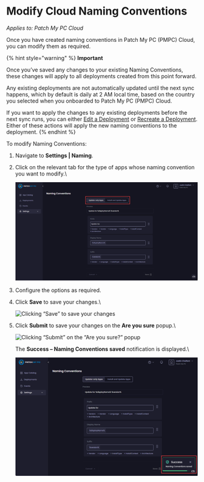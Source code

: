 # Modify Cloud Naming Conventions

_Applies to: Patch My PC Cloud_

Once you have created naming conventions in Patch My PC (PMPC) Cloud, you can modify them as required.

{% hint style="warning" %}
**Important**

Once you’ve saved any changes to your existing Naming Conventions, these changes will apply to all deployments created from this point forward.

Any existing deployments are not automatically updated until the next sync happens, which by default is daily at 2 AM local time, based on the country you selected when you onboarded to Patch My PC (PMPC) Cloud.

If you want to apply the changes to any existing deployments before the next sync runs, you can either [Edit a Deployment](../../cloud-deployments/manage-cloud-deployments/edit-a-cloud-deployment.md) or [Recreate a Deployment](../../cloud-deployments/manage-cloud-deployments/recreate-a-cloud-deployment.md). Either of these actions will apply the new naming conventions to the deployment.
{% endhint %}

To modify Naming Conventions:

1. Navigate to **Settings | Naming**.
2.  Click on the relevant tab for the type of apps whose naming convention you want to modify.\


    ![Clicking the relevant tab for the type of app to configure](/_images/image%20%28662%29.png "Clicking the relevant tab for the type of app to configure")


3. Configure the options as required.
4.  Click **Save** to save your changes.\


    ![Clicking “Save” to save your changes](/_images/image%20%28663%29.png "Clicking \"Save\" to save your changes")


5.  Click **Submit** to save your changes on the **Are you sure** popup.\


    ![Clicking “Submit” on the “Are you sure?” popup](/_images/image%20%28664%29.png "Clicking \"Submit\" on the \"Are you sure?\" popup")

    The **Success – Naming Conventions saved** notification is displayed.\


    ![&#x22;Success – Naming Conventions saved&#x22; notification](/_images/image%20%281777%29.png "&#x22;Success – Naming Conventions saved&#x22; notification")
